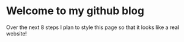 # Welcome to my github blog

Over the next 8 steps I plan to style this page so that it looks like a real website!
